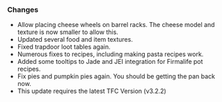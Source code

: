 
### Changes

- Allow placing cheese wheels on barrel racks. The cheese model and texture is now smaller to allow this.
- Updated several food and item textures.
- Fixed trapdoor loot tables again.
- Numerous fixes to recipes, including making pasta recipes work.
- Added some tooltips to Jade and JEI integration for Firmalife pot recipes.
- Fix pies and pumpkin pies again. You should be getting the pan back now.
- This update requires the latest TFC Version (v3.2.2)
